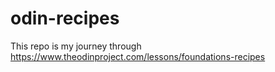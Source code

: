 # odin-recipes
This repo is my journey through https://www.theodinproject.com/lessons/foundations-recipes
